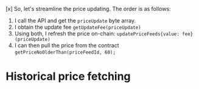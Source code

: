 [x] So, let's streamline the price updating. The order is as follows:

1. I call the API and get the `priceUpdate` byte array.
2. I obtain the update fee `getUpdateFee(priceUpdate)`
3. Using both, I refresh the price on-chain: `updatePriceFeeds{value: fee}(priceUpdate)`
4. I can then pull the price from the contract `getPriceNoOlderThan(priceFeedId, 60);`

# Historical price fetching
